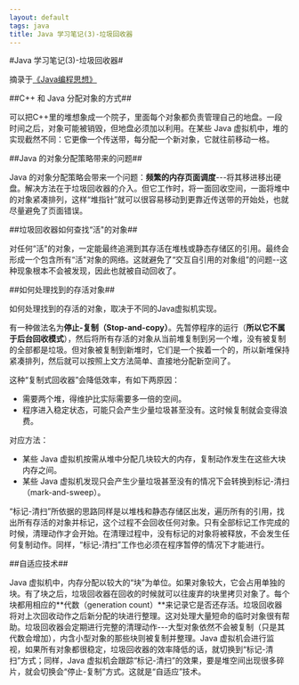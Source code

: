 ```yaml
---
layout: default
tags: java
title: Java 学习笔记(3)-垃圾回收器
---
```


#Java 学习笔记(3)-垃圾回收器#

摘录于[《Java编程思想》](http://book.douban.com/subject/2130190/)

##C++ 和 Java 分配对象的方式##

可以把C++里的堆想象成一个院子，里面每个对象都负责管理自己的地盘。一段时间之后，对象可能被销毁，但地盘必须加以利用。在某些 Java 虚拟机中，堆的实现截然不同：它更像一个传送带，每分配一个新对象，它就往前移动一格。

##Java 的对象分配策略带来的问题##

Java 的对象分配策略会带来一个问题：**频繁的内存页面调度**---将其移进移出硬盘。解决方法在于垃圾回收器的介入。但它工作时，将一面回收空间，一面将堆中的对象紧凑排列，这样“堆指针”就可以很容易移动到更靠近传送带的开始处，也就尽量避免了页面错误。

##垃圾回收器如何查找“活"的对象##

对任何“活"的对象，一定能最终追溯到其存活在堆栈或静态存储区的引用。最终会形成一个包含所有“活"对象的网络。这就避免了“交互自引用的对象组”的问题--这种现象根本不会被发现，因此也就被自动回收了。

##如何处理找到的存活对象##

如何处理找到的存活的对象，取决于不同的Java虚拟机实现。

有一种做法名为**停止-复制（Stop-and-copy）**。先暂停程序的运行（**所以它不属于后台回收模式**），然后将所有存活的对象从当前堆复制到另一个堆，没有被复制的全部都是垃圾。但对象被复制到新堆时，它们是一个挨着一个的，所以新堆保持紧凑排列，然后就可以按照上文方法简单、直接地分配新空间了。

这种“复制式回收器”会降低效率，有如下两原因：

* 需要两个堆，得维护比实际需要多一倍的空间。
* 程序进入稳定状态，可能只会产生少量垃圾甚至没有。这时候复制就会变得浪费。

对应方法：

* 某些 Java 虚拟机按需从堆中分配几块较大的内存，复制动作发生在这些大块内存之间。
* 某些 Java 虚拟机发现只会产生少量垃圾甚至没有的情况下会转换到标记-清扫（mark-and-sweep）。

“标记-清扫”所依据的思路同样是以堆栈和静态存储区出发，遍历所有的引用，找出所有存活的对象并标记，这个过程不会回收任何对象。只有全部标记工作完成的时候，清理动作才会开始。在清理过程中，没有标记的对象将被释放，不会发生任何复制动作。同样，“标记-清扫”工作也必须在程序暂停的情况下才能进行。

##自适应技术##

Java 虚拟机中，内存分配以较大的“块”为单位。如果对象较大，它会占用单独的块。有了块之后，垃圾回收器在回收的时候就可以往废弃的块里拷贝对象了。每个块都用相应的**代数（generation count）**来记录它是否还存活。垃圾回收器将对上次回收动作之后新分配的块进行整理。这对处理大量短命的临时对象很有帮助。垃圾回收器会定期进行完整的清理动作---大型对象依然不会被复制（只是其代数会增加），内含小型对象的那些块则被复制并整理。Java 虚拟机会进行监视，如果所有对象都很稳定，垃圾回收器的效率降低的话，就切换到“标记-清扫”方式；同样，Java 虚拟机会跟踪“标记-清扫”的效果，要是堆空间出现很多碎片，就会切换会“停止-复制”方式。这就是“自适应”技术。
